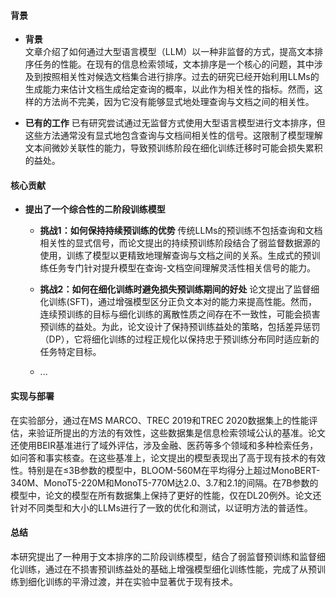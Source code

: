 #### 背景
- **背景**       
    文章介绍了如何通过大型语言模型（LLM）以一种非监督的方式，提高文本排序任务的性能。在现有的信息检索领域，文本排序是一个核心的问题，其中涉及到按照相关性对候选文档集合进行排序。过去的研究已经开始利用LLMs的生成能力来估计文档生成给定查询的概率，以此作为相关性的指标。然而，这样的方法尚不完美，因为它没有能够显式地处理查询与文档之间的相关性。

- **已有的工作**
    已有研究尝试通过无监督方式使用大型语言模型进行文本排序，但这些方法通常没有显式地包含查询与文档间相关性的信号。这限制了模型理解文本间微妙关联性的能力，导致预训练阶段在细化训练迁移时可能会损失累积的益处。

#### 核心贡献
- **提出了一个综合性的二阶段训练模型**
    - **挑战1：如何保持持续预训练的优势**
        传统LLMs的预训练不包括查询和文档相关性的显式信号，而论文提出的持续预训练阶段结合了弱监督数据源的使用，训练了模型以更精致地理解查询与文档之间的关系。生成式的预训练任务专门针对提升模型在查询-文档空间理解灵活性相关信号的能力。

    - **挑战2：如何在细化训练时避免损失预训练期间的好处**
        论文提出了监督细化训练(SFT)，通过增强模型区分正负文本对的能力来提高性能。然而，连续预训练的目标与细化训练的离散性质之间存在不一致性，可能会损害预训练的益处。为此，论文设计了保持预训练益处的策略，包括差异惩罚（DP），它将细化训练的过程正规化以保持忠于预训练分布同时适应新的任务特定目标。
    - ...

#### 实现与部署
在实验部分，通过在MS MARCO、TREC 2019和TREC 2020数据集上的性能评估，来验证所提出的方法的有效性，这些数据集是信息检索领域公认的基准。论文还使用BEIR基准进行了域外评估，涉及金融、医药等多个领域和多种检索任务，如问答和事实核查。在这些基准上，论文提出的模型表现出了高于现有技术的有效性。特别是在≤3B参数的模型中，BLOOM-560M在平均得分上超过MonoBERT-340M、MonoT5-220M和MonoT5-770M达2.0、3.7和2.1的间隔。在7B参数的模型中，论文的模型在所有数据集上保持了更好的性能，仅在DL20例外。论文还针对不同类型和大小的LLMs进行了一致的优化和测试，以证明方法的普适性。

#### 总结
本研究提出了一种用于文本排序的二阶段训练模型，结合了弱监督预训练和监督细化训练，通过在不损害预训练益处的基础上增强模型细化训练性能，完成了从预训练到细化训练的平滑过渡，并在实验中显著优于现有技术。